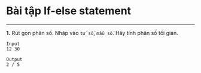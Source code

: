 # Bài tập If-else statement
---
**1.** Rút gọn phân số. Nhập vào `tử số`, `mẫu số`. Hãy tính phân số tối giản.
```
Input
12 30
```
```
Output
2 / 5
```